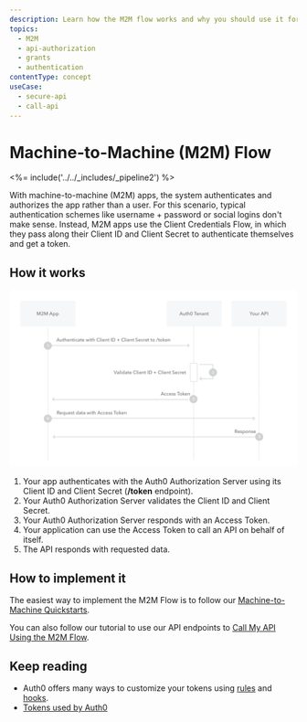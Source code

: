 ```yaml
---
description: Learn how the M2M flow works and why you should use it for machine-to-machine (M2M) apps.
topics:
  - M2M
  - api-authorization
  - grants
  - authentication
contentType: concept
useCase:
  - secure-api
  - call-api
---
```

# Machine-to-Machine (M2M) Flow

<%= include('../../_includes/_pipeline2') %>

With machine-to-machine (M2M) apps, the system authenticates and authorizes the app rather than a user. For this scenario, typical authentication schemes like username + password or social logins don't make sense. Instead, M2M apps use the Client Credentials Flow, in which they pass along their Client ID and Client Secret to authenticate themselves and get a token.

## How it works

![M2M Flow Authentication Sequence](/media/articles/flows/concepts/auth-sequence-m2m-flow.png)


1. Your app authenticates with the Auth0 Authorization Server using its Client ID and Client Secret (**/token** endpoint).
2. Your Auth0 Authorization Server validates the Client ID and Client Secret.
3. Your Auth0 Authorization Server responds with an Access Token.
4. Your application can use the Access Token to call an API on behalf of itself.
5. The API responds with requested data.


## How to implement it

The easiest way to implement the M2M Flow is to follow our [Machine-to-Machine Quickstarts](/quickstart/backend).

You can also follow our tutorial to use our API endpoints to [Call My API Using the M2M Flow](/flows/guides/m2m-flow/call-api-using-m2m-flow).

## Keep reading

- Auth0 offers many ways to customize your tokens using [rules](/rules) and [hooks](/hooks).
- [Tokens used by Auth0](/tokens)
